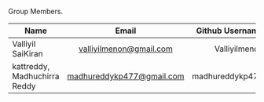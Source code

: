 Group Members.

| Name                         | Email           | Github Username  |
| -----------------------------|:---------------:| ----------------:|
|  Valliyil SaiKiran           | valliyilmenon@gmail.com |Valliyilmenon |
| kattreddy, Madhuchirra Reddy| madhureddykp477@gmail.com | madhureddykp477 |

